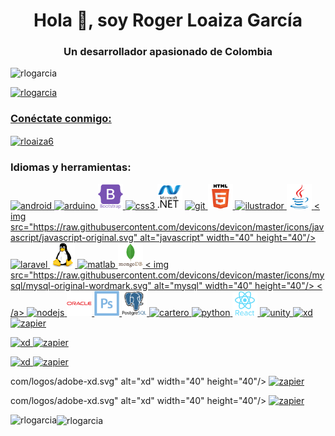 <h1 align="center">Hola 👋, soy Roger Loaiza García</h1>
<h3 align="center">Un desarrollador apasionado de Colombia</h3>

<p align="left"> <img src= "https://komarev.com/ghpvc/?username=rlogarcia&label=Profile%20views&color=0e75b6&style=flat" alt="rlogarcia" /> </p>

<p align="left"> <a href="https: //github.com/ryo-ma/github-profile-trofeo"><img src="https://github-perfil-trofeo.vercel.app/?username=rlogarcia" alt="rlogarcia" /></ a> </p>

<h3 align="left">Conéctate conmigo:</h3>
<p align="left">
<a href="https://instagram.com/rloaiza6" target="blank" ><img align="center" src="https://raw.githubusercontent.com/rahuldkjain/github-profile-readme-generator/master/src/images/icons/Social/instagram.svg" alt="rloaiza6" height= "30" ancho="40" /></a>
</p>

<h3 align="left">Idiomas y herramientas:</h3>
<p align="left"> <a href="https://developer.android.com" target="_blank" rel="noreferrer"> <img src="https://raw.githubusercontent.com/devicons /devicon/master/icons/android/android-original-wordmark.svg" alt="android" width="40" height="40"/> </a> <a href="https://www.arduino .cc/" target="_blank" rel="noreferrer"> <img src="https://cdn.worldvectorlogo.com/logos/arduino-1.svg" alt="arduino" width="40" height= "40"/> </a> <a href="https://getbootstrap.com" target="_blank" rel="noreferrer"> <img src="https://raw.githubusercontent.com/devicons/devicon/master/icons/bootstrap/bootstrap-plain-wordmark.svg" alt="bootstrap" width="40" height="40"/> </a> <a href="https:// www.w3schools.com/css/" target="_blank" rel="noreferrer"> <img src="https://raw.githubusercontent.com/devicons/devicon/master/icons/css3/css3-original-wordmark .svg" alt="css3" ancho="40" alto="40"/> </a> <a href="https://dotnet.microsoft.com/" target="_blank" rel="noreferrer" > <img src="https://raw.githubusercontent.com/devicons/devicon/master/icons/dot-net/dot-net-original-wordmark.svg" alt="dotnet" width="40" height= "40"/></a> <a href="https://git-scm.com/" target="_blank" rel="noreferrer"> <img src="https://www.vectorlogo.zone/logos/git- scm/git-scm-icon.svg" alt="git" width="40" height="40"/> </a> <a href="https://www.w3.org/html/" objetivo ="_blank" rel="noreferrer"> <img src="https://raw.githubusercontent.com/devicons/devicon/master/icons/html5/html5-original-wordmark.svg" alt="html5" width= "40" height="40"/> </a> <a href="https://www.adobe.com/in/products/illustrator.html" target="_blank" rel="noreferrer"> <img src="https://www.vectorlogo.zone/logos/adobe_illustrator/adobe_illustrator-icon.svg" alt="ilustrador" ancho="40" altura="40"/> </a> <a href="https://www.java.com" target="_blank" rel="noreferrer"> <img src="https://raw.githubusercontent.com/devicons/devicon/master/icons/java/java-original.svg" alt="java" width=" 40" height="40"/> </a> <a href="https://developer.mozilla.org/en-US/docs/Web/JavaScript" target="_blank" rel="noreferrer"> < img src="https://raw.githubusercontent.com/devicons/devicon/master/icons/javascript/javascript-original.svg" alt="javascript" width="40" height="40"/></a> <a href="https://laravel.com/" target="_blank" rel="noreferrer"> <img src="https://raw.githubusercontent.com/devicons/devicon/master/ icons/laravel/laravel-plain-wordmark.svg" alt="laravel" width="40" height="40"/> </a> <a href="https://www.linux.org/" objetivo ="_blank" rel="noreferrer"> <img src="https://raw.githubusercontent.com/devicons/devicon/master/icons/linux/linux-original.svg" alt="linux" width="40 " height="40"/> </a> <a href="https://www.mathworks.com/" target="_blank" rel="noreferrer"> <img src="https://upload.wikimedia.org/wikipedia/commons/2/21/Matlab_Logo.png" alt="matlab" width="40" height="40"/> </a> <a href="https:// www.mongodb.com/" target="_blank" rel="noreferrer"> <img src="https://raw.githubusercontent.com/devicons/devicon/master/icons/mongodb/mongodb-original-wordmark.svg " alt="mongodb" width="40" height="40"/> </a> <a href="https://www.mysql.com/" target="_blank" rel="noreferrer"> < img src="https://raw.githubusercontent.com/devicons/devicon/master/icons/mysql/mysql-original-wordmark.svg" alt="mysql" width="40" height="40"/> < /a><a href="https://nodejs.org" target="_blank" rel="noreferrer"> <img src="https://raw.githubusercontent.com/devicons/devicon/master/icons/nodejs/nodejs -original-wordmark.svg" alt="nodejs" width="40" height="40"/> </a> <a href="https://www.oracle.com/" target="_blank" rel ="noreferrer"> <img src="https://raw.githubusercontent.com/devicons/devicon/master/icons/oracle/oracle-original.svg" alt="oracle" width="40" height="40 "/> </a> <a href="https://www.photoshop.com/en" target="_blank" rel="noreferrer"> <img src="https://raw.githubusercontent.com/devicons/devicon/master/icons/photoshop/photoshop-line.svg" alt="photoshop" width="40" height="40"/> </a> <a href="https:// www.postgresql.org" target="_blank" rel="noreferrer"> <img src="https://raw.githubusercontent.com/devicons/devicon/master/icons/postgresql/postgresql-original-wordmark.svg" alt="postgresql" width="40" height="40"/> </a> <a href="https://postman.com" target="_blank" rel="noreferrer"> <img src=" https://www.vectorlogo.zone/logos/getpostman/getpostman-icon.svg" alt="cartero" ancho="40" altura="40"/> </a><a href="https://www.python.org" target="_blank" rel="noreferrer"> <img src="https://raw.githubusercontent.com/devicons/devicon/master/icons/python /python-original.svg" alt="python" width="40" height="40"/> </a> <a href="https://reactjs.org/" target="_blank" rel=" noreferrer"> <img src="https://raw.githubusercontent.com/devicons/devicon/master/icons/react/react-original-wordmark.svg" alt="react" width="40" height="40 "/> </a> <a href="https://unity.com/" target="_blank" rel="noreferrer"> <img src="https://www.vectorlogo.zone/logos/unity3d/unity3d-icon.svg" alt="unity" width="40" height="40"/> </a> <a href="https://www.adobe.com/products/ xd.html" target="_blank" rel="noreferrer"> <img src="https://cdn.worldvectorlogo.com/logos/adobe-xd.svg" alt="xd" width="40" height= "40"/> </a> <a href="https://zapier.com" target="_blank" rel="noreferrer"> <img src="https://www.vectorlogo.zone/logos/ zapier/icono-zapier.svg" alt="zapier" ancho="40" altura="40"/> </a> </p></a> <a href="https://www.adobe.com/products/xd.html" target="_blank" rel="noreferrer"> <img src="https://cdn.worldvectorlogo.com /logos/adobe-xd.svg" alt="xd" width="40" height="40"/> </a> <a href="https://zapier.com" target="_blank" rel= "noreferrer"> <img src="https://www.vectorlogo.zone/logos/zapier/zapier-icon.svg" alt="zapier" width="40" height="40"/> </a> </p></a> <a href="https://www.adobe.com/products/xd.html" target="_blank" rel="noreferrer"> <img src="https://cdn.worldvectorlogo.com /logos/adobe-xd.svg" alt="xd" width="40" height="40"/> </a> <a href="https://zapier.com" target="_blank" rel= "noreferrer"> <img src="https://www.vectorlogo.zone/logos/zapier/zapier-icon.svg" alt="zapier" width="40" height="40"/> </a> </p>com/logos/adobe-xd.svg" alt="xd" width="40" height="40"/> </a> <a href="https://zapier.com" target="_blank" rel ="noreferrer"> <img src="https://www.vectorlogo.zone/logos/zapier/zapier-icon.svg" alt="zapier" width="40" height="40"/> </a > </p>com/logos/adobe-xd.svg" alt="xd" width="40" height="40"/> </a> <a href="https://zapier.com" target="_blank" rel ="noreferrer"> <img src="https://www.vectorlogo.zone/logos/zapier/zapier-icon.svg" alt="zapier" width="40" height="40"/> </a > </p>

<p><img align="left" src="https://github-readme-stats.vercel.app/api/top-langs?username=rlogarcia&show_icons=true&locale=en&layout=compact" alt="rlogarcia" /> </p>

<p> <img align="center" src="https://github-readme-stats.vercel.app/api?username=rlogarcia&show_icons=true&locale=en" alt="rlogarcia" /> </p>